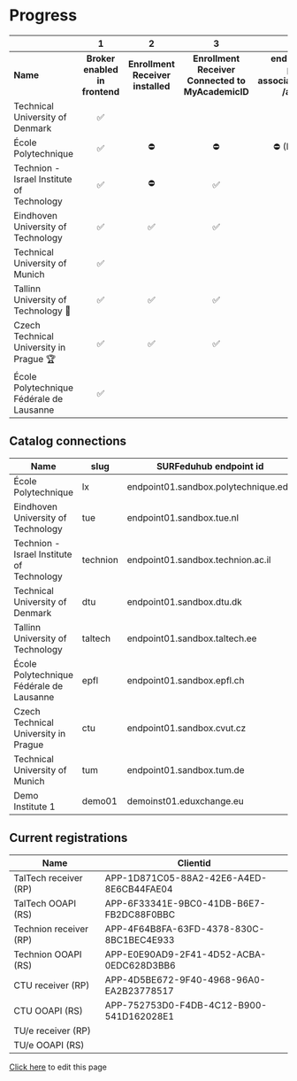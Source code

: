 # Progress

|                                           | 1                              | 2                                 | 3                                                  | 4                                                                           | 5                                             | 6                                             | 7                           | 8                           | 9                           | 10                                     | 11                                            |
|:----------------------------------------- |:------------------------------:|:---------------------------------:|:--------------------------------------------------:|:---------------------------------------------------------------------------:|:---------------------------------------------:|:---------------------------------------------:|:---------------------------:|:---------------------------:|:---------------------------:|:--------------------------------------:|:---------------------------------------------:|
| **Name**                                  | **Broker enabled in frontend** | **Enrollment Receiver installed** | **Enrollment Receiver  Connected to MyAcademicID** | **endpoints available persons/me associations/external/me  /associations/** | **Connection information in ServiceRegistry** | **OOAPI endpoints connected to MyacademicID** | **Test accounts available** | **Tested incoming student** | **Tested outgoing student** | **Receiver <-> Backend communication** | **OOAPI endpoints <-> Backend communication** |
| Technical University of Denmark           | ✅                              |                                   |                                                    |                                                                             |                                               |                                               |                             |                             |                             |                                        |                                               |
| École Polytechnique                       | ✅                              | ⛔                                 | ⛔                                                  | ⛔ (IP- restrictions)                                                        | ⛔                                             | ⛔                                             |                             |                             |                             |                                        |                                               |
| Technion - Israel Institute of Technology | ✅                              | ⛔                                 | ✅                                                  | ✅                                                                           | ✅                                             | ✅                                             |                             |                             | ✅                           |                                        |                                               |
| Eindhoven University of Technology        | ✅                              | ✅                                 | ✅                                                  | ✅                                                                           |                                               | ✅                                             | ✅                           |                             |                             |                                        |                                               |
| Technical University of Munich            | ✅                              |                                   |                                                    |                                                                             |                                               |                                               |                             |                             |                             |                                        |                                               |
| Tallinn University of Technology  🥈      | ✅                              | ✅                                 | ✅                                                  | ✅                                                                           | ✅                                             | ✅                                             | ✅                           | ✅                           | ✅                           |                                        | ✅                                             |
| Czech Technical University in Prague 🏆   | ✅                              | ✅                                 | ✅                                                  | ✅                                                                           | ✅                                             | ✅                                             | ✅                           | ✅                           | ✅                           |                                        |                                               |
| École Polytechnique Fédérale de Lausanne  | ✅                              |                                   |                                                    |                                                                             |                                               |                                               |                             |                             |                             |                                        |                                               |

## Catalog connections

| Name                                      | slug     | SURFeduhub endpoint id               | OOAPI Base url                                         |
| ----------------------------------------- | -------- | ------------------------------------ | ------------------------------------------------------ |
| École Polytechnique                       | lx       | endpoint01.sandbox.polytechnique.edu | `https://ooapi-test.telecom-paris.fr/api/`               |
| Eindhoven University of Technology        | tue      | endpoint01.sandbox.tue.nl            | `https://tueacc-surf.osiris-link.nl/ooapi/v5`            |
| Technion - Israel Institute of Technology | technion | endpoint01.sandbox.technion.ac.il    | `https://students.technion.ac.il/local/euroteq/ooapi/v5` |
| Technical University of Denmark           | dtu      | endpoint01.sandbox.dtu.dk            | `https://test.ooapi.ait.dtu.dk/get`                      |
| Tallinn University of Technology          | taltech  | endpoint01.sandbox.taltech.ee        | `https://mars.taltech.ee/test/euroteq/api/v5`            |
| École Polytechnique Fédérale de Lausanne  | epfl     | endpoint01.sandbox.epfl.ch           | `https://cede-webapps.epfl.ch/ooapi`                     |
| Czech Technical University in Prague      | ctu      | endpoint01.sandbox.cvut.cz           | `https://du50.vc.cvut.cz/eq/resource/v5/`                |
| Technical University of Munich            | tum      | endpoint01.sandbox.tum.de            | `https://129.187.125.25/QSYSTEM_TUM/co/euroteq/api`      |
| Demo Institute 1                          | demo01   | demoinst01.eduxchange.eu             | `https://demo04.test.surfeduhub.nl`                      |

## Current registrations

| Name                   | Clientid                                 |
| ---------------------- | ---------------------------------------- |
| TalTech receiver (RP)  | APP-1D871C05-88A2-42E6-A4ED-8E6CB44FAE04 |
| TalTech OOAPI (RS)     | APP-6F33341E-9BC0-41DB-B6E7-FB2DC88F0BBC |
| Technion receiver (RP) | APP-4F64B8FA-63FD-4378-830C-8BC1BEC4E933 |
| Technion OOAPI (RS)    | APP-E0E90AD9-2F41-4D52-ACBA-0EDC628D3BB6 |
| CTU receiver (RP)      | APP-4D5BE672-9F40-4968-96A0-EA2B23778517 |
| CTU OOAPI (RS)         | APP-752753D0-F4DB-4C12-B900-541D162028E1 |
| TU/e receiver (RP)     |                                          |
| TU/e OOAPI (RS)        |                                          |

[Click here](https://github.com/SURFnet/eduxchange-eu-tech-docs/edit/main/progress.md)
to edit this page
